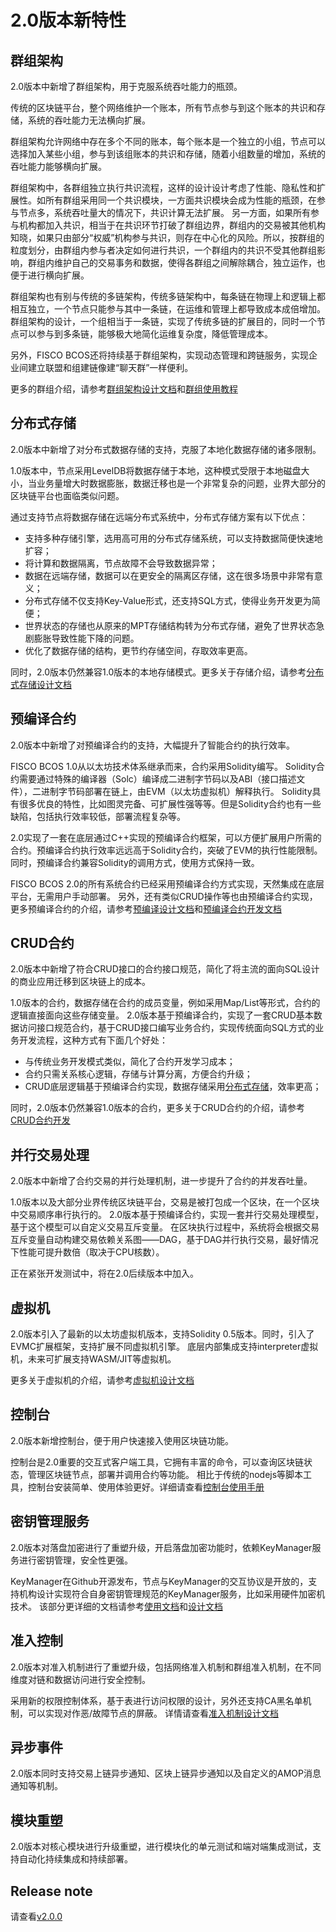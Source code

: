 # 2.0版本新特性

## 群组架构
2.0版本中新增了群组架构，用于克服系统吞吐能力的瓶颈。

传统的区块链平台，整个网络维护一个账本，所有节点参与到这个账本的共识和存储，系统的吞吐能力无法横向扩展。

群组架构允许网络中存在多个不同的账本，每个账本是一个独立的小组，节点可以选择加入某些小组，参与到该组账本的共识和存储，随着小组数量的增加，系统的吞吐能力能够横向扩展。

群组架构中，各群组独立执行共识流程，这样的设计设计考虑了性能、隐私性和扩展性。如所有群组采用同一个共识模块，一方面共识模块会成为性能的瓶颈，在参与节点多，系统吞吐量大的情况下，共识计算无法扩展。 另一方面，如果所有参与机构都加入共识，相当于在共识环节打破了群组边界，群组内的交易被其他机构知晓，如果只由部分“权威”机构参与共识，则存在中心化的风险。所以，按群组的粒度划分，由群组内参与者决定如何进行共识，一个群组内的共识不受其他群组影响，群组内维护自己的交易事务和数据，使得各群组之间解除耦合，独立运作，也便于进行横向扩展。

群组架构也有别与传统的多链架构，传统多链架构中，每条链在物理上和逻辑上都相互独立，一个节点只能参与其中一条链，在运维和管理上都导致成本成倍增加。
群组架构的设计，一个组相当于一条链，实现了传统多链的扩展目的，同时一个节点可以参与到多条链，能够极大地简化运维复杂度，降低管理成本。

另外，FISCO BCOS还将持续基于群组架构，实现动态管理和跨链服务，实现企业间建立联盟和组建链像建“聊天群”一样便利。

更多的群组介绍，请参考[群组架构设计文档](./design/architecture/group.md)和[群组使用教程](./tutorial/group_use_cases.md)

## 分布式存储
2.0版本中新增了对分布式数据存储的支持，克服了本地化数据存储的诸多限制。

1.0版本中，节点采用LevelDB将数据存储于本地，这种模式受限于本地磁盘大小，当业务量增大时数据膨胀，数据迁移也是一个非常复杂的问题，业界大部分的区块链平台也面临类似问题。

通过支持节点将数据存储在远端分布式系统中，分布式存储方案有以下优点：
- 支持多种存储引擎，选用高可用的分布式存储系统，可以支持数据简便快速地扩容；
- 将计算和数据隔离，节点故障不会导致数据异常；
- 数据在远端存储，数据可以在更安全的隔离区存储，这在很多场景中非常有意义；
- 分布式存储不仅支持Key-Value形式，还支持SQL方式，使得业务开发更为简便；
- 世界状态的存储也从原来的MPT存储结构转为分布式存储，避免了世界状态急剧膨胀导致性能下降的问题。
- 优化了数据存储的结构，更节约存储空间，存取效率更高。

同时，2.0版本仍然兼容1.0版本的本地存储模式。更多关于存储介绍，请参考[分布式存储设计文档](./design/storage/index.html)

## 预编译合约
2.0版本中新增了对预编译合约的支持，大幅提升了智能合约的执行效率。

FISCO BCOS 1.0从以太坊技术体系继承而来，合约采用Solidity编写。
Solidity合约需要通过特殊的编译器（Solc）编译成二进制字节码以及ABI（接口描述文件），二进制字节码部署在链上，由EVM（以太坊虚拟机）解释执行。
Solidity具有很多优良的特性，比如图灵完备、可扩展性强等等。但是Solidity合约也有一些缺陷，包括执行效率较低，部署流程复杂等。

2.0实现了一套在底层通过C++实现的预编译合约框架，可以方便扩展用户所需的合约。预编译合约执行效率远远高于Solidity合约，突破了EVM的执行性能限制。
同时，预编译合约兼容Solidity的调用方式，使用方式保持一致。

FISCO BCOS 2.0的所有系统合约已经采用预编译合约方式实现，天然集成在底层平台，无需用户手动部署。
另外，还有类似CRUD操作等也由预编译合约实现，更多预编译合约的介绍，请参考[预编译设计文档](./design/virtual_machine/precompiled.md)和[预编译合约开发文档](./manual/smart_contract.html#id2)

## CRUD合约
2.0版本中新增了符合CRUD接口的合约接口规范，简化了将主流的面向SQL设计的商业应用迁移到区块链上的成本。

1.0版本的合约，数据存储在合约的成员变量，例如采用Map/List等形式，合约的逻辑直接面向这些存储变量。
2.0版本基于预编译合约，实现了一套CRUD基本数据访问接口规范合约，基于CRUD接口编写业务合约，实现传统面向SQL方式的业务开发流程，这种方式有下面几个好处：
- 与传统业务开发模式类似，简化了合约开发学习成本；
- 合约只需关系核心逻辑，存储与计算分离，方便合约升级；
- CRUD底层逻辑基于预编译合约实现，数据存储采用[分布式存储](./design/storage/storage.md)，效率更高；

同时，2.0版本仍然兼容1.0版本的合约，更多关于CRUD合约的介绍，请参考[CRUD合约开发](./manual/smart_contract.html#crud)

## 并行交易处理
2.0版本中新增了合约交易的并行处理机制，进一步提升了合约的并发吞吐量。

1.0版本以及大部分业界传统区块链平台，交易是被打包成一个区块，在一个区块中交易顺序串行执行的。
2.0版本基于预编译合约，实现一套并行交易处理模型，基于这个模型可以自定义交易互斥变量。
在区块执行过程中，系统将会根据交易互斥变量自动构建交易依赖关系图——DAG，基于DAG并行执行交易，最好情况下性能可提升数倍（取决于CPU核数）。

正在紧张开发测试中，将在2.0后续版本中加入。

## 虚拟机
2.0版本引入了最新的以太坊虚拟机版本，支持Solidity 0.5版本。同时，引入了EVMC扩展框架，支持扩展不同虚拟机引擎。
底层内部集成支持interpreter虚拟机，未来可扩展支持WASM/JIT等虚拟机。

更多关于虚拟机的介绍，请参考[虚拟机设计文档](./design/virtual_machine/index.html)

## 控制台
2.0版本新增控制台，便于用户快速接入使用区块链功能。

控制台是2.0重要的交互式客户端工具，它拥有丰富的命令，可以查询区块链状态，管理区块链节点，部署并调用合约等功能。
相比于传统的nodejs等脚本工具，控制台安装简单、使用体验更好。详细请查看[控制台使用手册](./manual/console.md)

## 密钥管理服务
2.0版本对落盘加密进行了重塑升级，开启落盘加密功能时，依赖KeyManager服务进行密钥管理，安全性更强。

KeyManager在Github开源发布，节点与KeyManager的交互协议是开放的，支持机构设计实现符合自身密钥管理规范的KeyManager服务，比如采用硬件加密机技术。
该部分更详细的文档请参考[使用文档](./manual/storage_security.md)和[设计文档](./design/features/storage_security.md)

## 准入控制
2.0版本对准入机制进行了重塑升级，包括网络准入机制和群组准入机制，在不同维度对链和数据访问进行安全控制。

采用新的权限控制体系，基于表进行访问权限的设计，另外还支持CA黑名单机制，可以实现对作恶/故障节点的屏蔽。
详情请查看[准入机制设计文档](./design/security_control/index.html)

## 异步事件
2.0版本同时支持交易上链异步通知、区块上链异步通知以及自定义的AMOP消息通知等机制。

## 模块重塑
2.0版本对核心模块进行升级重塑，进行模块化的单元测试和端对端集成测试，支持自动化持续集成和持续部署。

## Release note
请查看[v2.0.0](https://github.com/FISCO-BCOS/FISCO-BCOS/releases/tag/v2.0.0)
